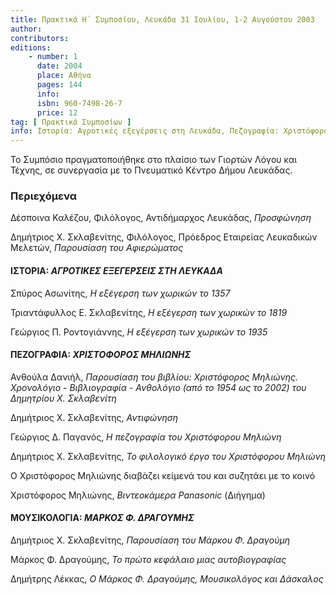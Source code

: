 ```yaml
---
title: Πρακτικά Η΄ Συμποσίου, Λευκάδα 31 Ιουλίου, 1-2 Αυγούστου 2003
author: 
contributors: 
editions: 
    - number: 1
      date: 2004
      place: Αθήνα
      pages: 144
      info: 
      isbn: 960-7498-26-7
      price: 12
tag: [ Πρακτικά Συμποσίων ]
info: Ιστορία: Αγροτικές εξεγέρσεις στη Λευκάδα, Πεζογραφία: Χριστόφορος Μηλιώνης, Μουσικολογία: Μάρκος Φ. Δραγούμης.
---
```


Το Συμπόσιο πραγματοποιήθηκε στο πλαίσιο των Γιορτών Λόγου και Τέχνης, σε συνεργασία με το Πνευματικό Κέντρο Δήμου Λευκάδας.

### Περιεχόμενα

Δέσποινα Καλέζου, Φιλόλογος, Αντιδήμαρχος Λευκάδας, *Προσφώνηση*

Δημήτριος Χ. Σκλαβενίτης, Φιλόλογος, Πρόεδρος Εταιρείας Λευκαδικών Μελετών, *Παρουσίαση του Αφιερώματος*

#### ΙΣΤΟΡΙΑ: *ΑΓΡΟΤΙΚΕΣ ΕΞΕΓΕΡΣΕΙΣ ΣΤΗ ΛΕΥΚΑΔΑ*

Σπύρος Ασωνίτης, *Η εξέγερση των χωρικών το 1357*

Τριαντάφυλλος Ε. Σκλαβενίτης, *Η εξέγερση των χωρικών το 1819*

Γεώργιος Π. Ροντογιάννης, *Η εξέγερση των χωρικών το 1935*

#### ΠΕΖΟΓΡΑΦΙΑ: *ΧΡΙΣΤΟΦΟΡΟΣ ΜΗΛΙΩΝΗΣ*

Ανθούλα Δανιήλ, *Παρουσίαση του βιβλίου: Χριστόφορος Μηλιώνης. Χρονολόγιο - Βιβλιογραφία - Ανθολόγιο \(από το 1954 ως το 2002\) του Δημητρίου Χ. Σκλαβενίτη*

Δημήτριος Χ. Σκλαβενίτης, *Αντιφώνηση*

Γεώργιος Δ. Παγανός, *Η πεζογραφία του Χριστόφορου Μηλιώνη*

Δημήτριος Χ. Σκλαβενίτης, *Το φιλολογικό έργο του Χριστόφορου Μηλιώνη*

Ο Χριστόφορος Μηλιώνης διαβάζει κείμενά του και συζητάει με το κοινό 

Χριστόφορος Μηλιώνης, *Βιντεοκάμερα Panasonic* \(Διήγημα\) 

#### ΜΟΥΣΙΚΟΛΟΓΙΑ: *ΜΑΡΚΟΣ Φ. ΔΡΑΓΟΥΜΗΣ*

Δημήτριος Χ. Σκλαβενίτης, *Παρουσίαση του Μάρκου Φ. Δραγούμη*

Μάρκος Φ. Δραγούμης, *Το πρώτο κεφάλαιο μιας αυτοβιογραφίας*

Δημήτρης Λέκκας, *Ο Μάρκος Φ. Δραγούμης, Μουσικολόγος και Δάσκαλος*

